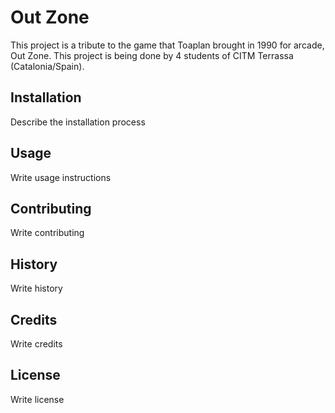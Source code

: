 # Out Zone

This project is a tribute to the game that Toaplan brought in 1990 for arcade, Out Zone.
This project is being done by 4 students of CITM Terrassa (Catalonia/Spain).

## Installation

Describe the installation process

## Usage

Write usage instructions

## Contributing

Write contributing

## History

Write history

## Credits

Write credits

## License

Write license